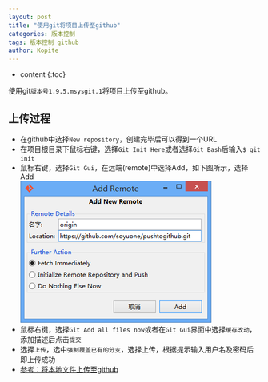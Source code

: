 ```yaml
---
layout: post
title: "使用git将项目上传至github"
categories: 版本控制
tags: 版本控制 github
author: Kopite
---
```


* content
{:toc}


使用git`版本号1.9.5.msysgit.1`将项目上传至github。



## 上传过程

* 在github中选择`New repository`，创建完毕后可以得到一个URL
* 在项目根目录下鼠标右键，选择`Git Init Here`或者选择`Git Bash`后输入`$ git init`
* 鼠标右键，选择`Git Gui`，在远端(remote)中选择Add，如下图所示，选择Add<br>
![](/image/2017/2017-05-10-git-push-github-1.png)
* 鼠标右键，选择`Git Add all files now`或者在`Git Gui`界面中选择`缓存改动`，添加描述后点击`提交`
* 选择`上传`，选中`强制覆盖已有的分支`，选择上传，根据提示输入用户名及密码后即上传成功
* [参考：将本地文件上传至github](http://jingyan.baidu.com/article/27fa732683ebf546f8271f2e.html)